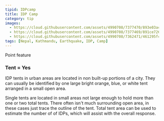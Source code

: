 ```yaml
---
tipid: IDPcamp
title: IDP Camp
category: tip
images:
  - https://cloud.githubusercontent.com/assets/4990708/7377470/893e03ac-edb4-11e4-84fd-1b4bd5278768.JPG
  - https://cloud.githubusercontent.com/assets/4990708/7377469/891ce726-edb4-11e4-8710-16a6a7693ab2.JPG
  - https://cloud.githubusercontent.com/assets/4990708/7362471/461295fc-ed37-11e4-94cf-58f79f45f774.jpg
tags: [Nepal, Kathmandu, Earthquake, IDP, Camp]
---
```

Point feature

### Tent = Yes

IDP tents in urban areas are located in non built-up portions of a city.  They can usually be identified by one large bright orange, blue, or white tent arranged in a small open area. 

Single tents are located in small areas not large enough to hold more than one or two total tents.  There often isn't much surrounding open area, in these cases just trace the outline of the tent.  Total tent area can be used to estimate the number of of IDPs, which will assist with the overall response.      

